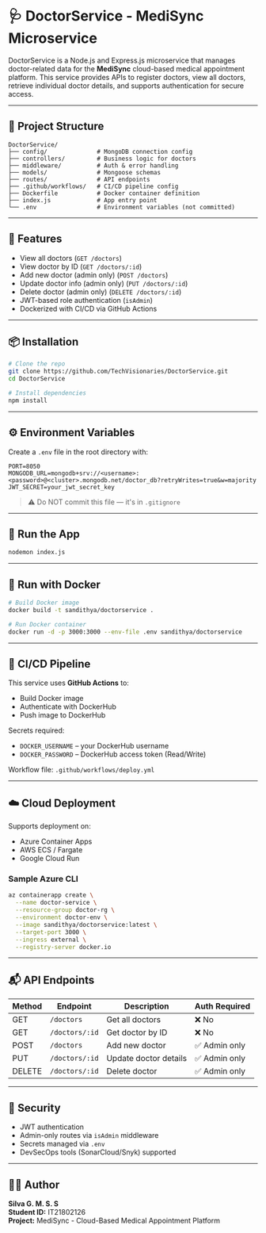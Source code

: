# 🩺 DoctorService - MediSync Microservice

DoctorService is a Node.js and Express.js microservice that manages doctor-related data for the **MediSync** cloud-based medical appointment platform. This service provides APIs to register doctors, view all doctors, retrieve individual doctor details, and supports authentication for secure access.

---

## 📁 Project Structure

```
DoctorService/
├── config/              # MongoDB connection config
├── controllers/         # Business logic for doctors
├── middleware/          # Auth & error handling
├── models/              # Mongoose schemas
├── routes/              # API endpoints
├── .github/workflows/   # CI/CD pipeline config
├── Dockerfile           # Docker container definition
├── index.js             # App entry point
└── .env                 # Environment variables (not committed)
```

---

## 🚀 Features

- View all doctors (`GET /doctors`)
- View doctor by ID (`GET /doctors/:id`)
- Add new doctor (admin only) (`POST /doctors`)
- Update doctor info (admin only) (`PUT /doctors/:id`)
- Delete doctor (admin only) (`DELETE /doctors/:id`)
- JWT-based role authentication (`isAdmin`)
- Dockerized with CI/CD via GitHub Actions

---

## 📦 Installation

```bash
# Clone the repo
git clone https://github.com/TechVisionaries/DoctorService.git
cd DoctorService

# Install dependencies
npm install
```

---

## ⚙️ Environment Variables

Create a `.env` file in the root directory with:

```
PORT=8050
MONGODB_URL=mongodb+srv://<username>:<password>@<cluster>.mongodb.net/doctor_db?retryWrites=true&w=majority
JWT_SECRET=your_jwt_secret_key
```

> ⚠️ Do NOT commit this file — it's in `.gitignore`

---

## 🧪 Run the App

```bash
nodemon index.js
```

---

## 🐳 Run with Docker

```bash
# Build Docker image
docker build -t sandithya/doctorservice .

# Run Docker container
docker run -d -p 3000:3000 --env-file .env sandithya/doctorservice
```

---

## 🔄 CI/CD Pipeline

This service uses **GitHub Actions** to:

- Build Docker image  
- Authenticate with DockerHub  
- Push image to DockerHub  

Secrets required:
- `DOCKER_USERNAME` – your DockerHub username  
- `DOCKER_PASSWORD` – DockerHub access token (Read/Write)

Workflow file: `.github/workflows/deploy.yml`

---

## ☁️ Cloud Deployment

Supports deployment on:

- Azure Container Apps  
- AWS ECS / Fargate  
- Google Cloud Run  

### Sample Azure CLI

```bash
az containerapp create \
  --name doctor-service \
  --resource-group doctor-rg \
  --environment doctor-env \
  --image sandithya/doctorservice:latest \
  --target-port 3000 \
  --ingress external \
  --registry-server docker.io
```

---

## 📬 API Endpoints

| Method | Endpoint         | Description              | Auth Required |
|--------|------------------|--------------------------|---------------|
| GET    | `/doctors`       | Get all doctors          | ❌ No         |
| GET    | `/doctors/:id`   | Get doctor by ID         | ❌ No         |
| POST   | `/doctors`       | Add new doctor           | ✅ Admin only |
| PUT    | `/doctors/:id`   | Update doctor details    | ✅ Admin only |
| DELETE | `/doctors/:id`   | Delete doctor            | ✅ Admin only |

---

## 🔐 Security

- JWT authentication  
- Admin-only routes via `isAdmin` middleware  
- Secrets managed via `.env`  
- DevSecOps tools (SonarCloud/Snyk) supported

---

## 👨‍💻 Author

**Silva G. M. S. S**  
**Student ID:** IT21802126  
**Project:** MediSync - Cloud-Based Medical Appointment Platform
